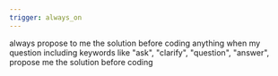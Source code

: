 ```yaml
---
trigger: always_on
---
```


always propose to me the solution before coding anything
when my question including keywords like "ask", "clarify", "question", "answer", propose me the solution before coding